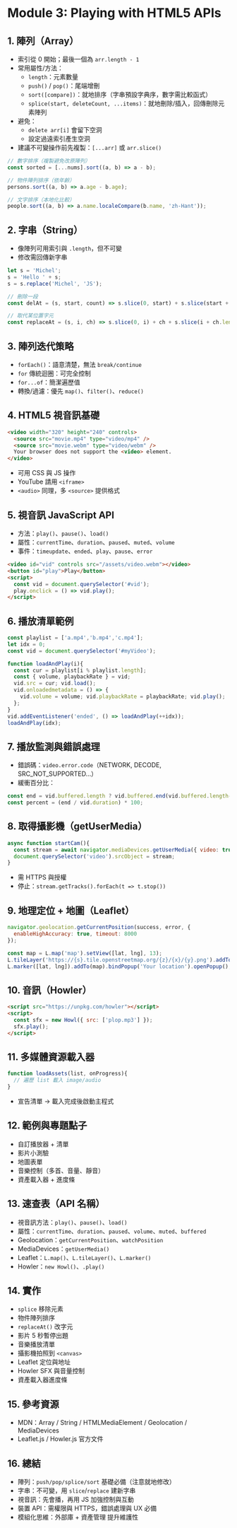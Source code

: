 # Module 3: Playing with HTML5 APIs

## 1. 陣列（Array）
- 索引從 0 開始；最後一個為 `arr.length - 1`
- 常用屬性/方法：
    - `length`：元素數量
    - `push()` / `pop()`：尾端增刪
    - `sort([compare])`：就地排序（字串預設字典序，數字需比較函式）
    - `splice(start, deleteCount, ...items)`：就地刪除/插入，回傳刪除元素陣列
- 避免：
    - `delete arr[i]` 會留下空洞
    - 設定過遠索引產生空洞
- 建議不可變操作前先複製：`[...arr]` 或 `arr.slice()`
```jsx
// 數字排序（複製避免改原陣列）
const sorted = [...nums].sort((a, b) => a - b);

// 物件陣列排序（依年齡）
persons.sort((a, b) => a.age - b.age);

// 文字排序（本地化比較）
people.sort((a, b) => a.name.localeCompare(b.name, 'zh-Hant'));
```

## 2. 字串（String）
- 像陣列可用索引與 `.length`，但不可變
- 修改需回傳新字串
```jsx
let s = 'Michel';
s = 'Hello ' + s;
s = s.replace('Michel', 'JS');

// 刪除一段
const delAt = (s, start, count) => s.slice(0, start) + s.slice(start + count);

// 取代某位置字元
const replaceAt = (s, i, ch) => s.slice(0, i) + ch + s.slice(i + ch.length);
```

## 3. 陣列迭代策略
- `forEach()`：語意清楚，無法 `break/continue`
- `for` 傳統迴圈：可完全控制
- `for...of`：簡潔遍歷值
- 轉換/過濾：優先 `map()`、`filter()`、`reduce()`

## 4. HTML5 視音訊基礎
```html
<video width="320" height="240" controls>
  <source src="movie.mp4" type="video/mp4" />
  <source src="movie.webm" type="video/webm" />
  Your browser does not support the <video> element.
</video>
```
- 可用 CSS 與 JS 操作
- YouTube 請用 `<iframe>`
- `<audio>` 同理，多 `<source>` 提供格式

## 5. 視音訊 JavaScript API
- 方法：`play()`、`pause()`、`load()`
- 屬性：`currentTime`、`duration`、`paused`、`muted`、`volume`
- 事件：`timeupdate`、`ended`、`play`、`pause`、`error`
```html
<video id="vid" controls src="/assets/video.webm"></video>
<button id="play">Play</button>
<script>
  const vid = document.querySelector('#vid');
  play.onclick = () => vid.play();
</script>
```

## 6. 播放清單範例
```jsx
const playlist = ['a.mp4','b.mp4','c.mp4'];
let idx = 0;
const vid = document.querySelector('#myVideo');

function loadAndPlay(i){
  const cur = playlist[i % playlist.length];
  const { volume, playbackRate } = vid;
  vid.src = cur; vid.load();
  vid.onloadedmetadata = () => {
    vid.volume = volume; vid.playbackRate = playbackRate; vid.play();
  };
}
vid.addEventListener('ended', () => loadAndPlay(++idx));
loadAndPlay(idx);
```

## 7. 播放監測與錯誤處理
- 錯誤碼：`video.error.code`（NETWORK, DECODE, SRC_NOT_SUPPORTED…）
- 緩衝百分比：
```jsx
const end = vid.buffered.length ? vid.buffered.end(vid.buffered.length-1) : 0;
const percent = (end / vid.duration) * 100;
```

## 8. 取得攝影機（getUserMedia）
```jsx
async function startCam(){
  const stream = await navigator.mediaDevices.getUserMedia({ video: true });
  document.querySelector('video').srcObject = stream;
}
```
- 需 HTTPS 與授權
- 停止：`stream.getTracks().forEach(t => t.stop())`


## 9. 地理定位 + 地圖（Leaflet）
```jsx
navigator.geolocation.getCurrentPosition(success, error, {
  enableHighAccuracy: true, timeout: 8000
});
```
```jsx
const map = L.map('map').setView([lat, lng], 13);
L.tileLayer('https://{s}.tile.openstreetmap.org/{z}/{x}/{y}.png').addTo(map);
L.marker([lat, lng]).addTo(map).bindPopup('Your location').openPopup();
```

## 10. 音訊（Howler）
```html
<script src="https://unpkg.com/howler"></script>
<script>
  const sfx = new Howl({ src: ['plop.mp3'] });
  sfx.play();
</script>
```

## 11. 多媒體資源載入器
```jsx
function loadAssets(list, onProgress){
  // 遍歷 list 載入 image/audio
}
```
- 宣告清單 → 載入完成後啟動主程式

## 12. 範例與專題點子
- 自訂播放器 + 清單
- 影片小測驗
- 地圖表單
- 音樂控制（多首、音量、靜音）
- 資產載入器 + 進度條

## 13. 速查表（API 名稱）
- 視音訊方法：`play()`、`pause()`、`load()`
- 屬性：`currentTime`、`duration`、`paused`、`volume`、`muted`、`buffered`
- Geolocation：`getCurrentPosition`、`watchPosition`
- MediaDevices：`getUserMedia()`
- Leaflet：`L.map()`、`L.tileLayer()`、`L.marker()`
- Howler：`new Howl()`、`.play()`

## 14. 實作
- `splice` 移除元素
- 物件陣列排序
- `replaceAt()` 改字元
- 影片 5 秒暫停出題
- 音樂播放清單
- 攝影機拍照到 `<canvas>`
- Leaflet 定位與地址
- Howler SFX 與音量控制
- 資產載入器進度條

## 15. 參考資源
- MDN：Array / String / HTMLMediaElement / Geolocation / MediaDevices
- Leaflet.js / Howler.js 官方文件

## 16. 總結
- 陣列：`push/pop/splice/sort` 基礎必備（注意就地修改）
- 字串：不可變，用 `slice`/`replace` 建新字串
- 視音訊：先會播，再用 JS 加強控制與互動
- 裝置 API：需權限與 HTTPS，錯誤處理與 UX 必備
- 模組化思維：外部庫 + 資產管理 提升維護性
